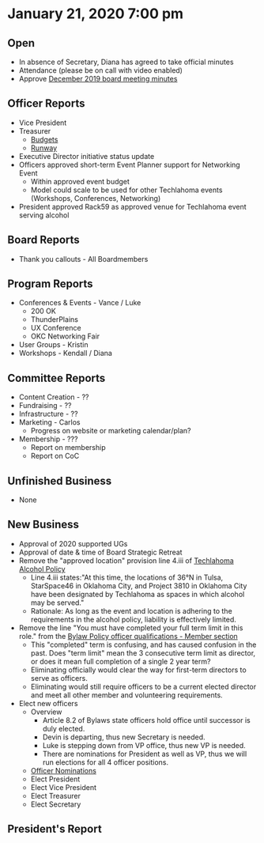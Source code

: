 # January 21, 2020 7:00 pm

## Open
* In absence of Secretary, Diana has agreed to take official minutes
* Attendance (please be on call with video enabled)
* Approve [December 2019 board meeting minutes](https://github.com/techlahoma/board_meetings/blob/master/2019/12_december_minutes.md)

## Officer Reports
* Vice President
* Treasurer
    - [Budgets](https://docs.google.com/spreadsheets/d/1tw-q8jl-9VMMZ2OmxKM6sCq0A82pPU8yLPMsnaI-DGE/edit?usp=sharing)
    - [Runway](https://docs.google.com/spreadsheets/d/1BdSo4lCJLIDFu0a3EfQ3AWu2wgmotYP-qIzIDC4PXsk/edit?usp=sharing)
* Executive Director initiative status update
* Officers approved short-term Event Planner support for Networking Event
    - Within approved event budget
    - Model could scale to be used for other Techlahoma events (Workshops, Conferences, Networking)
* President approved Rack59 as approved venue for Techlahoma event serving alcohol

## Board Reports
* Thank you callouts - All Boardmembers

## Program Reports
* Conferences & Events - Vance / Luke
  * 200 OK
  * ThunderPlains
  * UX Conference
  * OKC Networking Fair
* User Groups - Kristin
* Workshops - Kendall / Diana

## Committee Reports
* Content Creation - ??
* Fundraising - ??
* Infrastructure - ??
* Marketing - Carlos
  * Progress on website or marketing calendar/plan?
* Membership - ???
  * Report on membership
  * Report on CoC

## Unfinished Business
* None

## New Business
* Approval of 2020 supported UGs
* Approval of date & time of Board Strategic Retreat
* Remove the "approved location" provision line 4.iii of [Techlahoma Alcohol Policy](https://github.com/techlahoma/legal/blob/master/policies/alcohol.md)
    - Line 4.iii states:"At this time, the locations of 36°N in Tulsa, StarSpace46 in Oklahoma City, and Project 3810 in Oklahoma City have been designated by Techlahoma as spaces in which alcohol may be served."
    - Rationale:  As long as the event and location is adhering to the requirements in the alcohol policy, liability is effectively limited.
* Remove the line "You must have completed your full term limit in this role." from the [Bylaw Policy officer qualifications - Member section](https://github.com/techlahoma/legal/blob/master/bylaws/Exhbit_C_Officer_Qual.md#qualifications)
    - This "completed" term is confusing, and has caused confusion in the past.  Does "term limit" mean the 3 consecutive term limit as director, or does it mean full completion of a single 2 year term?
    - Eliminating officially would clear the way for first-term directors to serve as officers.
    - Eliminating would still require officers to be a current elected director and meet all other member and volunteering requirements. 
* Elect new officers
  - Overview
    * Article 8.2 of Bylaws state officers hold office until successor is duly elected. 
    * Devin is departing, thus new Secretary is needed.
    * Luke is stepping down from VP office, thus new VP is needed. 
    * There are nominations for President as well as VP, thus we will run elections for all 4 officer positions. 
  - [Officer Nominations](https://docs.google.com/spreadsheets/d/1Fn2-vhg5Vuctgua2RCFtp-WCXbcDrvq2Nq-SlMnudcA/edit?usp=sharing)
  - Elect President
  - Elect Vice President
  - Elect Treasurer
  - Elect Secretary

## President's Report
